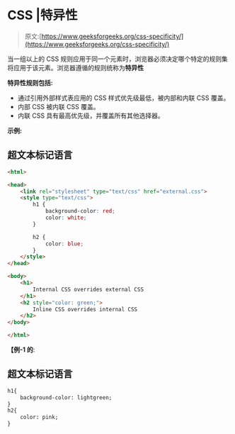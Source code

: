 # CSS |特异性

> 原文:[https://www.geeksforgeeks.org/css-specificity/](https://www.geeksforgeeks.org/css-specificity/)

当一组以上的 CSS 规则应用于同一个元素时，浏览器必须决定哪个特定的规则集将应用于该元素。浏览器遵循的规则统称为**特异性**

**特异性规则包括:**

*   通过引用外部样式表应用的 CSS 样式优先级最低，被内部和内联 CSS 覆盖。
*   内部 CSS 被内联 CSS 覆盖。
*   内联 CSS 具有最高优先级，并覆盖所有其他选择器。

**示例:**

## 超文本标记语言

```html
<html>

<head>
    <link rel="stylesheet" type="text/css" href="external.css">
    <style type="text/css">
        h1 {
            background-color: red;
            color: white;
        }

        h2 {
            color: blue;
        }
    </style>
</head>

<body>
    <h1>
        Internal CSS overrides external CSS
    </h1>
    <h2 style="color: green;">
        Inline CSS overrides internal CSS
    </h2>
</body>

</html>
```

**【例-1 的**:

## 超文本标记语言

```html
h1{
    background-color: lightgreen;
}
h2{
    color: pink;
}
```